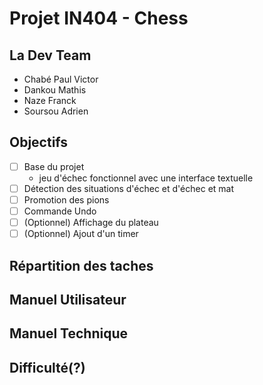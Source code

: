 # Projet IN404 - Chess

## La Dev Team
- Chabé Paul Victor 
- Dankou Mathis
- Naze Franck
- Soursou Adrien
## Objectifs
- [ ] Base du projet
	- jeu d'échec fonctionnel avec une interface textuelle 
- [ ] Détection des situations d'échec et d'échec et mat
- [ ] Promotion des pions
- [ ] Commande Undo
- [ ] (Optionnel) Affichage du plateau
- [ ] (Optionnel) Ajout d'un timer
## Répartition des taches

## Manuel Utilisateur
	
## Manuel Technique

## Difficulté(?)